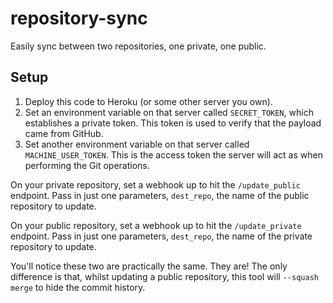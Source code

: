 repository-sync
===============

Easily sync between two repositories, one private, one public.

## Setup

1. Deploy this code to Heroku (or some other server you own).
2. Set an environment variable on that server called `SECRET_TOKEN`, which establishes a private token. This token is used to verify that the payload came from GitHub.
3. Set another environment variable on that server called `MACHINE_USER_TOKEN`. This is the access token the server will act as when performing the Git operations.

On your private repository, set a webhook up to hit the `/update_public` endpoint.
Pass in just one parameters, `dest_repo`, the name of the public repository to update.

On your public repository, set a webhook up to hit the `/update_private` endpoint.
Pass in just one parameters, `dest_repo`, the name of the private repository to update.

You'll notice these two are practically the same. They are! The only difference is
that, whilst updating a public repository, this tool will `--squash merge` to hide
the commit history.
